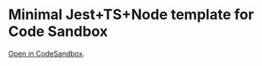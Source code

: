 # Minimal Jest+TS+Node template for Code Sandbox

[Open in CodeSandbox](https://codesandbox.io/s/github/ksaaskil/jest-ts-template).
